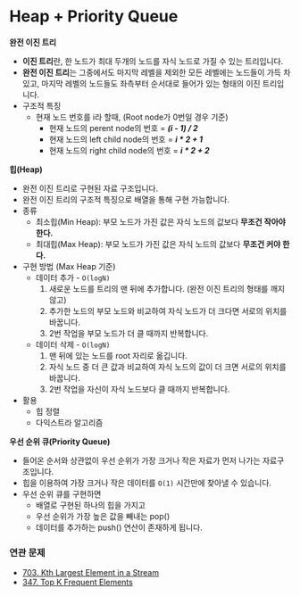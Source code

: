 # Heap + Priority Queue

**완전 이진 트리**
- **이진 트리**란, 한 노드가 최대 두개의 노드를 자식 노드로 가질 수 있는 트리입니다.
- **완전 이진 트리**는 그중에서도 마지막 레벨을 제외한 모든 레벨에는 노드들이 가득 차 있고, 마지막 레벨의 노드들도 좌측부터 순서대로 들어가 있는 형태의 이진 트리입니다.
- 구조적 특징
	+ 현재 노드 번호를 i라 할때, (Root node가 0번일 경우 기준)
 		- 현재 노드의 perent node의 번호 = ***(i - 1) / 2***
 		- 현재 노드의 left child node의 번호 = ***i * 2 + 1***
		- 현재 노드의 right child node의 번호 = ***i * 2 + 2***
                                                     
**힙(Heap)**                           
- 완전 이진 트리로 구현된 자료 구조입니다.
- 완전 이진 트리의 구조적 특징으로 배열을 통해 구현 가능합니다.
- 종류
	+ 최소힙(Min Heap): 부모 노드가 가진 값은 자식 노드의 값보다 **무조건 작아야 한다.**
	+ 최대힙(Max Heap): 부모 노드가 가진 값은 자식 노드의 값보다 **무조건 커야 한다.**
- 구현 방법 (Max Heap 기준)
	+ 데이터 추가 - ```O(logN)```
		1. 새로운 노드를 트리의 맨 뒤에 추가합니다. (완전 이진 트리의 형태를 깨지 않고)
		2. 추가한 노드의 부모 노드와 비교하여 자식 노드가 더 크다면 서로의 위치를 바꿉니다.
		3. 2번 작업을 부모 노드가 더 클 때까지 반복합니다.
	+ 데이터 삭제 - ```O(logN)```
		1. 맨 뒤에 있는 노드를 root 자리로 옮깁니다.
		2. 자식 노드 중 더 큰 값과 비교하여 자식 노드의 값이 더 크면 서로의 위치를 바꿉니다.
		3. 2번 작업을 자신이 자식 노드보다 클 때까지 반복합니다.
- 활용
	+ 힙 정렬
	+ 다익스트라 알고리즘
                                                     
**우선 순위 큐(Priority Queue)**
- 들어온 순서와 상관없이 우선 순위가 가장 크거나 작은 자료가 먼저 나가는 자료구조입니다.
- 힙을 이용하여 가장 크거나 작은 데이터를 ```O(1)``` 시간만에 찾아낼 수 있습니다.
- 우선 순위 큐를 구현하면
	+ 배열로 구현된 하나의 힙을 가지고
	+ 우선 순위가 가장 높은 값을 빼내는 pop()
	+ 데이터를 추가하는 push() 연산이 존재하게 됩니다.

### 연관 문제
- [703. Kth Largest Element in a Stream](https://github.com/hanbee1005/AlgorithmStudy/blob/master/Leetcode/202301/KthLargestElementInAStream_703.java)
- [347. Top K Frequent Elements](https://github.com/hanbee1005/AlgorithmStudy/blob/master/Leetcode/202301/TopKFrequentElements_347.java)